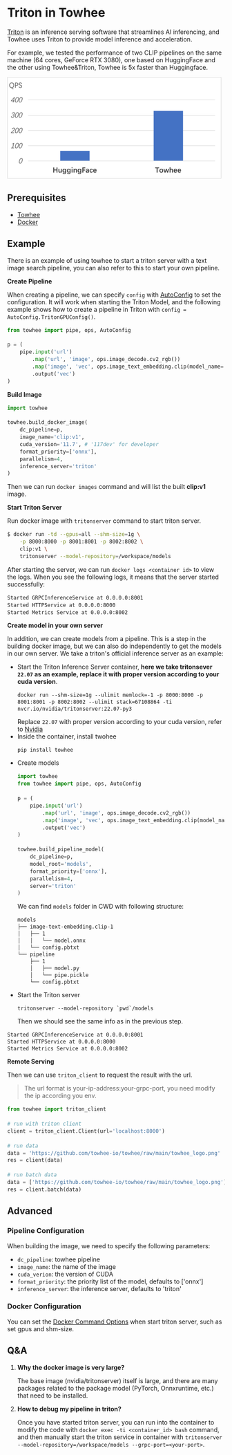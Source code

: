 # Triton in Towhee

[Triton](https://github.com/triton-inference-server) is an inference serving software that streamlines AI inferencing, and Towhee uses Triton to provide model inference and acceleration. 

For example, we tested the performance of two CLIP pipelines on the same machine (64 cores, GeForce RTX 3080), one based on HuggingFace and the other using Towhee&Triton, Towhee is 5x faster than Huggingface.

![640](./qps.png)

## Prerequisites

- [Towhee](https://github.com/towhee-io/towhee)
- [Docker](https://docs.docker.com/engine/install/)

## Example

There is an example of using towhee to start a triton server with a text image search pipeline, you can also refer to this to start your own pipeline.

**Create Pipeline**

When creating a pipeline, we can specify `config` with [AutoConfig](/05-API%20Reference/02-AutoConfig%20API/04-TritonGPUConfig.md) to set the configuration. It will work when starting the Triton Model, and the following example shows how to create a pipeline in Triton with `config = AutoConfig.TritonGPUConfig()`.

```Python
from towhee import pipe, ops, AutoConfig

p = (
    pipe.input('url')
        .map('url', 'image', ops.image_decode.cv2_rgb())
        .map('image', 'vec', ops.image_text_embedding.clip(model_name='clip_vit_base_patch16', modality='image'), config=AutoConfig.TritonGPUConfig())
        .output('vec')
)
```

**Build Image**
```python
import towhee

towhee.build_docker_image(
    dc_pipeline=p,
    image_name='clip:v1',
    cuda_version='11.7', # '117dev' for developer
    format_priority=['onnx'],
    parallelism=4,
    inference_server='triton'
)
```

Then we can run `docker images` command and will list the built **clip:v1** image.

**Start Triton Server**

Run docker image with `tritonserver` command to start triton server.

```Bash
$ docker run -td --gpus=all --shm-size=1g \
    -p 8000:8000 -p 8001:8001 -p 8002:8002 \
    clip:v1 \
    tritonserver --model-repository=/workspace/models
```

After starting the server, we can run `docker logs <container id>` to view the logs. When you see the following logs, it means that the server started successfully:

```bash
Started GRPCInferenceService at 0.0.0.0:8001
Started HTTPService at 0.0.0.0:8000
Started Metrics Service at 0.0.0.0:8002
```

**Create model in your own server**

In addition, we can create models from a pipeline. This is a step in the building docker image, but we can also do independently to get the models in our own server. We take a triton's official inference server as an example:

- Start the Triton Inference Server container, **here we take tritonsever `22.07` as an example, replace it with proper version according to your cuda version**. 
    ```shell
    docker run --shm-size=1g --ulimit memlock=-1 -p 8000:8000 -p 8001:8001 -p 8002:8002 --ulimit stack=67108864 -ti nvcr.io/nvidia/tritonserver:22.07-py3
    ```
    Replace `22.07` with proper version according to your cuda version, refer to [Nvidia](https://docs.nvidia.com/deeplearning/frameworks/support-matrix/index.html)
- Inside the container, install twohee
    ```shell
    pip install towhee
    ```
- Create models
    ```python
    import towhee
    from towhee import pipe, ops, AutoConfig
    
    p = (
        pipe.input('url')
            .map('url', 'image', ops.image_decode.cv2_rgb())
            .map('image', 'vec', ops.image_text_embedding.clip(model_name='clip_vit_base_patch16', modality='image'), config=AutoConfig.TritonGPUConfig())
            .output('vec')
    )
    
    towhee.build_pipeline_model(
        dc_pipeline=p,
        model_root='models',
        format_priority=['onnx'],
        parallelism=4,
        server='triton'
    )
    ```
    We can find `models` folder in CWD with following structure:
    ```shell
    models
    ├── image-text-embedding.clip-1
    │   ├── 1
    │   │   └── model.onnx
    │   └── config.pbtxt
    └── pipeline
        ├── 1
        │   ├── model.py
        │   └── pipe.pickle
        └── config.pbtxt
    ```
- Start the Triton server
    ```shell
    tritonserver --model-repository `pwd`/models
    ```
    Then we should see the same info as in the previous step.
```shell
Started GRPCInferenceService at 0.0.0.0:8001
Started HTTPService at 0.0.0.0:8000
Started Metrics Service at 0.0.0.0:8002
```

**Remote Serving**

Then we can use `triton_client` to request the result with the url.

> The url format is your-ip-address:your-grpc-port, you need modify the ip according you env.

```Python
from towhee import triton_client

# run with triton client
client = triton_client.Client(url='localhost:8000')

# run data
data = 'https://github.com/towhee-io/towhee/raw/main/towhee_logo.png'
res = client(data)

# run batch data
data = ['https://github.com/towhee-io/towhee/raw/main/towhee_logo.png'] * 3
res = client.batch(data)
```

## Advanced

### Pipeline Configuration

When building the image, we need to specify the following parameters:

- `dc_pipeline`: towhee pipeline
- `image_name`: the name of the image
- `cuda_verion`: the version of CUDA
- `format_priority`: the priority list of the model, defaults to ['onnx']
- `inference_server`: the inference server, defaults to 'triton'

### Docker Configuration

You can set the [Docker Command Options](https://docs.docker.com/engine/reference/commandline/run/) when start triton server, such as set gpus and shm-size.

## Q&A

1. **Why the docker image is very large?**

   The base image (nvidia/tritonserver) itself is large, and there are many packages related to the package model (PyTorch, Onnxruntime, etc.) that need to be installed.

2. **How to debug my pipeline in triton?**

   Once you have started triton server, you can run into the container to modify the code with `docker exec -ti <container_id> bash` command, and then manually start the triton service in container with `tritonserver --model-repository=/workspace/models --grpc-port=<your-port>`.
